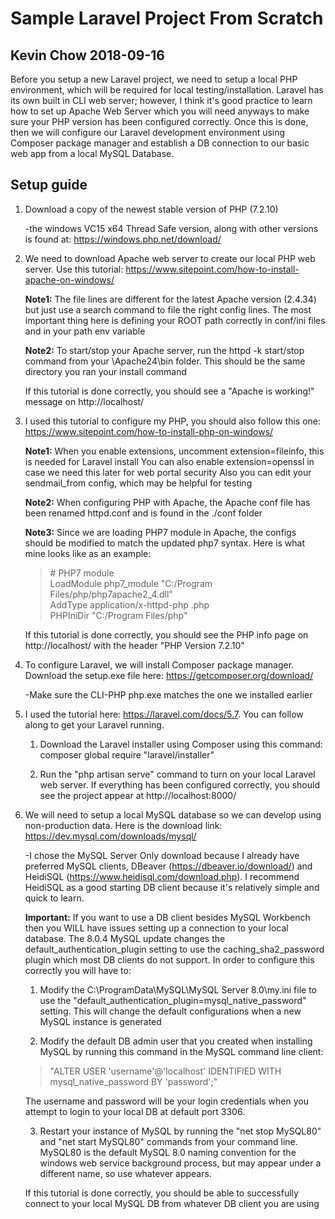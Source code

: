 # Sample Laravel Project From Scratch

## Kevin Chow 2018-09-16

Before you setup a new Laravel project, we need to setup a local PHP environment,
which will be required for local testing/installation. Laravel has its own built in
CLI web server; however, I think it's good practice to learn how to set up Apache Web Server
which you will need anyways to make sure your PHP version has been configured correctly.
Once this is done, then we will configure our Laravel development environment using Composer
package manager and establish a DB connection to our basic web app from a local MySQL Database.

## Setup guide

1. Download a copy of the newest stable version of PHP (7.2.10)

    -the windows VC15 x64 Thread Safe version, along with other versions is found at:
    https://windows.php.net/download/

2. We need to download Apache web server to create our local PHP web server. Use this tutorial:
    https://www.sitepoint.com/how-to-install-apache-on-windows/

    **Note1:** The file lines are different for the latest Apache version (2.4.34) but just use
    a search command to file the right config lines. The most important thing here is defining
    your ROOT path correctly in conf/ini files and in your path env variable

    **Note2:** To start/stop your Apache server, run the httpd -k start/stop command from your
    \Apache24\bin folder. This should be the same directory you ran your install command

    If this tutorial is done correctly, you should see a "Apache is working!" message on
    http://localhost/

3. I used this tutorial to configure my PHP, you should also follow this one:
    https://www.sitepoint.com/how-to-install-php-on-windows/

    **Note1:** When you enable extensions, uncomment extension=fileinfo, this is needed for Laravel install
    You can also enable extension=openssl in case we need this later for web portal security
    Also you can edit your sendmail_from config, which may be helpful for testing

    **Note2:** When configuring PHP with Apache, the Apache conf file has been renamed httpd.conf
    and is found in the ./conf folder

    **Note3:** Since we are loading PHP7 module in Apache, the configs should be modified to match
    the updated php7 syntax. Here is what mine looks like as an example:

    > \# PHP7 module <br />
    > LoadModule php7_module "C:/Program Files/php/php7apache2_4.dll" <br />
    > AddType application/x-httpd-php .php <br />
    > PHPIniDir "C:/Program Files/php"

    If this tutorial is done correctly, you should see the PHP info page on
    http://localhost/ with the header "PHP Version 7.2.10"

4. To configure Laravel, we will install Composer package manager. Download the setup.exe file here:
    https://getcomposer.org/download/
    
    -Make sure the CLI-PHP php.exe matches the one we installed earlier

5. I used the tutorial here: https://laravel.com/docs/5.7. You can follow along to get your Laravel running.

    1. Download the Laravel installer using Composer using this command:
     composer global require "laravel/installer"

    2. Run the "php artisan serve" command to turn on your local Laravel web server.
    If everything has been configured correctly, you should see the project appear at http://localhost:8000/

6. We will need to setup a local MySQL database so we can develop using non-production data. Here is the download link:
    https://dev.mysql.com/downloads/mysql/
    
    -I chose the MySQL Server Only download because I already have preferred MySQL clients, DBeaver (https://dbeaver.io/download/) and HeidiSQL (https://www.heidisql.com/download.php).
    I recommend HeidiSQL as a good starting DB client because it's relatively simple and quick to learn.

    **Important:** If you want to use a DB client besides MySQL Workbench then you WILL have issues setting up a connection to your local database.
    The 8.0.4 MySQL update changes the default_authentication_plugin setting to use the caching_sha2_password plugin which most DB clients do not support.
    In order to configure this correctly you will have to:

    1. Modify the C:\ProgramData\MySQL\MySQL Server 8.0\my.ini file to use the "default_authentication_plugin=mysql_native_password" setting. This will change the default configurations when a new MySQL instance is generated

    2. Modify the default DB admin user that you created when installing MySQL by running this command in the MySQL command line client:
    
    > "ALTER USER 'username'@'localhost' IDENTIFIED WITH mysql_native_password BY 'password';"

    The username and password will be your login credentials when you attempt to login to your local DB at default port 3306. 

    3. Restart your instance of MySQL by running the "net stop MySQL80" and "net start MySQL80" commands from your command line.
    MySQL80 is the default MySQL 8.0 naming convention for the windows web service background process, but may appear under a different name, so use whatever appears. 
    
    If this tutorial is done correctly, you should be able to successfully connect to your local MySQL DB from whatever DB client you are using
